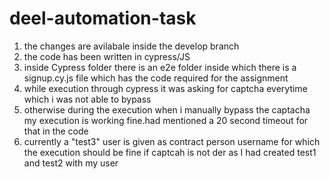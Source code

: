 # deel-automation-task
1. the changes are avilabale inside the develop branch
2. the code has been written in cypress/JS
3. inside Cypress folder there is an e2e folder inside which there is a signup.cy.js file which has the code required for the assignment
4. while execution through cypress it was asking for captcha everytime which i was not able to bypass
5. otherwise during the execution when i manually bypass the captacha my execution is working fine.had mentioned a 20 second timeout for that in the code
6. currently a "test3" user is given as contract person username for which the execution should be fine if captcah is not der as I had created test1 and test2 with my user
